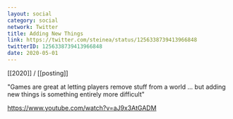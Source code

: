 ```yaml
---
layout: social
category: social
network: Twitter
title: Adding New Things
link: https://twitter.com/steinea/status/1256338739413966848
twitterID: 1256338739413966848
date: 2020-05-01
---
```


[[2020]] / [[posting]]

"Games are great at letting players remove stuff from a world ... but adding new things is something entirely more difficult"

<https://www.youtube.com/watch?v=aJ9x3AtGADM>
